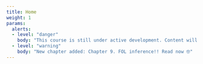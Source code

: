 ```yaml
---
title: Home
weight: 1
params: 
  alerts: 
  - level: "danger"
    body: "This course is still under active development. Content will regularly be added and updated. Check regularly for updates!"
  - level: "warning"
    body: "New chapter added: Chapter 9. FOL inference!! Read now 🤓"
---
```

